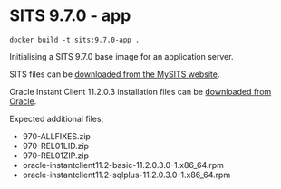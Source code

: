 # SITS 9.7.0 - app
```
docker build -t sits:9.7.0-app .
```

Initialising a SITS 9.7.0 base image for an application server.

SITS files can be [downloaded from the MySITS website](https://www.mysits.com/).

Oracle Instant Client 11.2.0.3 installation files can be [downloaded from Oracle](https://www.oracle.com/database/technologies/instant-client/downloads.html).

Expected additional files;
- 970-ALLFIXES.zip
- 970-REL01LID.zip
- 970-REL01ZIP.zip
- oracle-instantclient11.2-basic-11.2.0.3.0-1.x86_64.rpm
- oracle-instantclient11.2-sqlplus-11.2.0.3.0-1.x86_64.rpm
